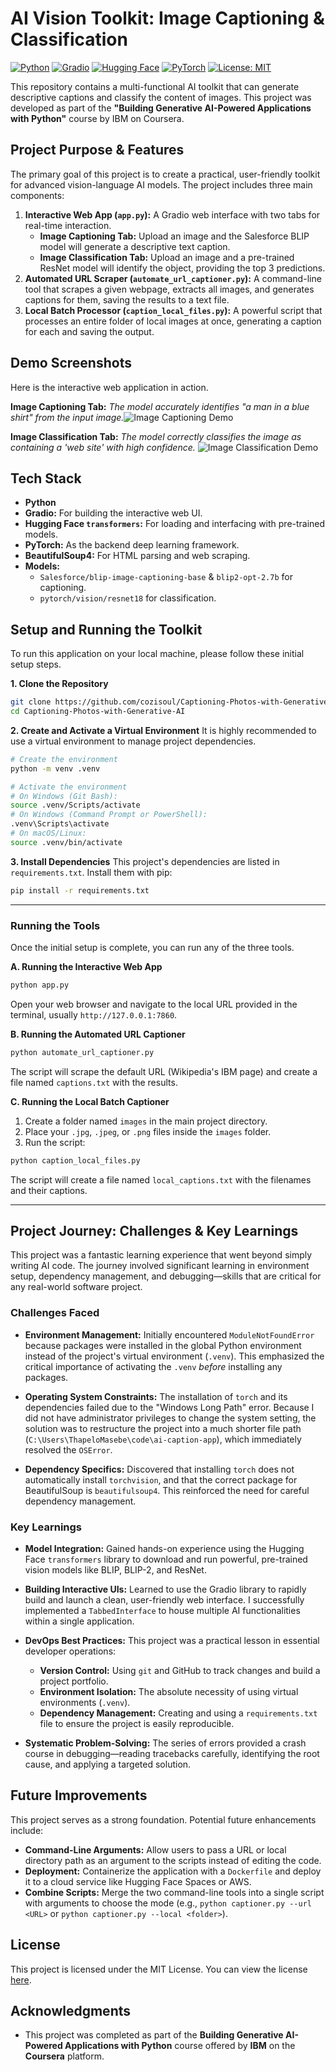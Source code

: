 # AI Vision Toolkit: Image Captioning & Classification

[![Python](https://img.shields.io/badge/Python-3.9%2B-blue.svg)](https://www.python.org/)
[![Gradio](https://img.shields.io/badge/Gradio-4.x-orange.svg)](https://www.gradio.app/)
[![Hugging Face](https://img.shields.io/badge/%F0%9F%A4%97%20Hugging%20Face-Transformers-yellow.svg)](https://huggingface.co/docs/transformers/index)
[![PyTorch](https://img.shields.io/badge/PyTorch-2.x-ee4c2c.svg)](https://pytorch.org/)
[![License: MIT](https://img.shields.io/badge/License-MIT-green.svg)](https://opensource.org/licenses/MIT)

This repository contains a multi-functional AI toolkit that can generate descriptive captions and classify the content of images. This project was developed as part of the **"Building Generative AI-Powered Applications with Python"** course by IBM on Coursera.

## Project Purpose & Features

The primary goal of this project is to create a practical, user-friendly toolkit for advanced vision-language AI models. The project includes three main components:

1.  **Interactive Web App (`app.py`):** A Gradio web interface with two tabs for real-time interaction.
    *   **Image Captioning Tab:** Upload an image and the Salesforce BLIP model will generate a descriptive text caption.
    *   **Image Classification Tab:** Upload an image and a pre-trained ResNet model will identify the object, providing the top 3 predictions.
2.  **Automated URL Scraper (`automate_url_captioner.py`):** A command-line tool that scrapes a given webpage, extracts all images, and generates captions for them, saving the results to a text file.
3.  **Local Batch Processor (`caption_local_files.py`):** A powerful script that processes an entire folder of local images at once, generating a caption for each and saving the output.

## Demo Screenshots

Here is the interactive web application in action.

**Image Captioning Tab:**
*The model accurately identifies "a man in a blue shirt" from the input image.*![Image Captioning Demo](./captioning-screenshot.png)

**Image Classification Tab:**
*The model correctly classifies the image as containing a 'web site' with high confidence.*
![Image Classification Demo](./classification-screenshot.png)

## Tech Stack

*   **Python**
*   **Gradio:** For building the interactive web UI.
*   **Hugging Face `transformers`:** For loading and interfacing with pre-trained models.
*   **PyTorch:** As the backend deep learning framework.
*   **BeautifulSoup4:** For HTML parsing and web scraping.
*   **Models:**
    *   `Salesforce/blip-image-captioning-base` & `blip2-opt-2.7b` for captioning.
    *   `pytorch/vision/resnet18` for classification.

## Setup and Running the Toolkit

To run this application on your local machine, please follow these initial setup steps.

**1. Clone the Repository**
```bash
git clone https://github.com/cozisoul/Captioning-Photos-with-Generative-AI.git
cd Captioning-Photos-with-Generative-AI
```

**2. Create and Activate a Virtual Environment**
It is highly recommended to use a virtual environment to manage project dependencies.

```bash
# Create the environment
python -m venv .venv

# Activate the environment
# On Windows (Git Bash):
source .venv/Scripts/activate
# On Windows (Command Prompt or PowerShell):
.venv\Scripts\activate
# On macOS/Linux:
source .venv/bin/activate
```

**3. Install Dependencies**
This project's dependencies are listed in `requirements.txt`. Install them with pip:
```bash
pip install -r requirements.txt
```

---

### Running the Tools

Once the initial setup is complete, you can run any of the three tools.

**A. Running the Interactive Web App**
```bash
python app.py
```
Open your web browser and navigate to the local URL provided in the terminal, usually `http://127.0.0.1:7860`.

**B. Running the Automated URL Captioner**
```bash
python automate_url_captioner.py
```
The script will scrape the default URL (Wikipedia's IBM page) and create a file named `captions.txt` with the results.

**C. Running the Local Batch Captioner**
1.  Create a folder named `images` in the main project directory.
2.  Place your `.jpg`, `.jpeg`, or `.png` files inside the `images` folder.
3.  Run the script:
```bash
python caption_local_files.py
```
The script will create a file named `local_captions.txt` with the filenames and their captions.

---

## Project Journey: Challenges & Key Learnings

This project was a fantastic learning experience that went beyond simply writing AI code. The journey involved significant learning in environment setup, dependency management, and debugging—skills that are critical for any real-world software project.

### Challenges Faced

*   **Environment Management:** Initially encountered `ModuleNotFoundError` because packages were installed in the global Python environment instead of the project's virtual environment (`.venv`). This emphasized the critical importance of activating the `.venv` *before* installing any packages.

*   **Operating System Constraints:** The installation of `torch` and its dependencies failed due to the "Windows Long Path" error. Because I did not have administrator privileges to change the system setting, the solution was to restructure the project into a much shorter file path (`C:\Users\ThapeloMasebe\code\ai-caption-app`), which immediately resolved the `OSError`.

*   **Dependency Specifics:** Discovered that installing `torch` does not automatically install `torchvision`, and that the correct package for BeautifulSoup is `beautifulsoup4`. This reinforced the need for careful dependency management.

### Key Learnings

*   **Model Integration:** Gained hands-on experience using the Hugging Face `transformers` library to download and run powerful, pre-trained vision models like BLIP, BLIP-2, and ResNet.

*   **Building Interactive UIs:** Learned to use the Gradio library to rapidly build and launch a clean, user-friendly web interface. I successfully implemented a `TabbedInterface` to house multiple AI functionalities within a single application.

*   **DevOps Best Practices:** This project was a practical lesson in essential developer operations:
    *   **Version Control:** Using `git` and GitHub to track changes and build a project portfolio.
    *   **Environment Isolation:** The absolute necessity of using virtual environments (`.venv`).
    *   **Dependency Management:** Creating and using a `requirements.txt` file to ensure the project is easily reproducible.

*   **Systematic Problem-Solving:** The series of errors provided a crash course in debugging—reading tracebacks carefully, identifying the root cause, and applying a targeted solution.

## Future Improvements

This project serves as a strong foundation. Potential future enhancements include:

*   **Command-Line Arguments:** Allow users to pass a URL or local directory path as an argument to the scripts instead of editing the code.
*   **Deployment:** Containerize the application with a `Dockerfile` and deploy it to a cloud service like Hugging Face Spaces or AWS.
*   **Combine Scripts:** Merge the two command-line tools into a single script with arguments to choose the mode (e.g., `python captioner.py --url <URL>` or `python captioner.py --local <folder>`).

## License

This project is licensed under the MIT License. You can view the license [here](LICENSE).

## Acknowledgments

*   This project was completed as part of the **Building Generative AI-Powered Applications with Python** course offered by **IBM** on the **Coursera** platform.